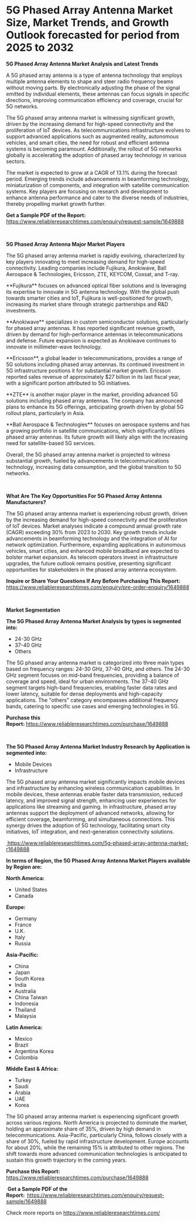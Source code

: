 <p><h1>5G Phased Array Antenna Market Size, Market Trends, and Growth Outlook forecasted for period from 2025 to 2032</h1></p><p><strong>5G Phased Array Antenna Market Analysis and Latest Trends</strong></p>
<p><p>A 5G phased array antenna is a type of antenna technology that employs multiple antenna elements to shape and steer radio frequency beams without moving parts. By electronically adjusting the phase of the signal emitted by individual elements, these antennas can focus signals in specific directions, improving communication efficiency and coverage, crucial for 5G networks.</p><p>The 5G phased array antenna market is witnessing significant growth, driven by the increasing demand for high-speed connectivity and the proliferation of IoT devices. As telecommunications infrastructure evolves to support advanced applications such as augmented reality, autonomous vehicles, and smart cities, the need for robust and efficient antenna systems is becoming paramount. Additionally, the rollout of 5G networks globally is accelerating the adoption of phased array technology in various sectors.</p><p>The market is expected to grow at a CAGR of 13.1% during the forecast period. Emerging trends include advancements in beamforming technology, miniaturization of components, and integration with satellite communication systems. Key players are focusing on research and development to enhance antenna performance and cater to the diverse needs of industries, thereby propelling market growth further.</p></p>
<p><strong>Get a Sample PDF of the Report:&nbsp;</strong> <a href="https://www.reliableresearchtimes.com/enquiry/request-sample/1649888?utm_campaign=2393&utm_medium=2&utm_source=Github&utm_content=ia&utm_term=17022025&utm_id=5g-phased-array-antenna">https://www.reliableresearchtimes.com/enquiry/request-sample/1649888</a></p>
<p>&nbsp;</p>
<p><strong>5G Phased Array Antenna Major Market Players</strong></p>
<p><p>The 5G phased array antenna market is rapidly evolving, characterized by key players innovating to meet increasing demand for high-speed connectivity. Leading companies include Fujikura, Anokiwave, Ball Aerospace & Technologies, Ericsson, ZTE, KEYCOM, Coxsat, and T-ray.</p><p>**Fujikura** focuses on advanced optical fiber solutions and is leveraging its expertise to innovate in 5G antenna technology. With the global push towards smarter cities and IoT, Fujikura is well-positioned for growth, increasing its market share through strategic partnerships and R&D investments. </p><p>**Anokiwave** specializes in custom semiconductor solutions, particularly for phased array antennas. It has reported significant revenue growth, driven by demand for high-performance antennas in telecommunications and defense. Future expansion is expected as Anokiwave continues to innovate in millimeter-wave technology.</p><p>**Ericsson**, a global leader in telecommunications, provides a range of 5G solutions including phased array antennas. Its continued investment in 5G infrastructure positions it for substantial market growth. Ericsson reported sales revenue of approximately $27 billion in its last fiscal year, with a significant portion attributed to 5G initiatives.</p><p>**ZTE** is another major player in the market, providing advanced 5G solutions including phased array antennas. The company has announced plans to enhance its 5G offerings, anticipating growth driven by global 5G rollout plans, particularly in Asia.</p><p>**Ball Aerospace & Technologies** focuses on aerospace systems and has a growing portfolio in satellite communications, which significantly utilizes phased array antennas. Its future growth will likely align with the increasing need for satellite-based 5G services.</p><p>Overall, the 5G phased array antenna market is projected to witness substantial growth, fueled by advancements in telecommunications technology, increasing data consumption, and the global transition to 5G networks.</p></p>
<p>&nbsp;</p>
<p><strong>What Are The Key Opportunities For 5G Phased Array Antenna Manufacturers?</strong></p>
<p><p>The 5G phased array antenna market is experiencing robust growth, driven by the increasing demand for high-speed connectivity and the proliferation of IoT devices. Market analyses indicate a compound annual growth rate (CAGR) exceeding 30% from 2023 to 2030. Key growth trends include advancements in beamforming technology and the integration of AI for network optimization. Furthermore, expanding applications in autonomous vehicles, smart cities, and enhanced mobile broadband are expected to bolster market expansion. As telecom operators invest in infrastructure upgrades, the future outlook remains positive, presenting significant opportunities for stakeholders in the phased array antenna ecosystem.</p></p>
<p><strong>Inquire or Share Your Questions If Any Before Purchasing This Report:</strong> <a href="https://www.reliableresearchtimes.com/enquiry/pre-order-enquiry/1649888?utm_campaign=2393&utm_medium=2&utm_source=Github&utm_content=ia&utm_term=17022025&utm_id=5g-phased-array-antenna">https://www.reliableresearchtimes.com/enquiry/pre-order-enquiry/1649888</a></p>
<p>&nbsp;</p>
<p><strong>Market Segmentation</strong></p>
<p><strong>The 5G Phased Array Antenna Market Analysis by types is segmented into:</strong></p>
<p><ul><li>24-30 GHz</li><li>37-40 GHz</li><li>Others</li></ul></p>
<p><p>The 5G phased array antenna market is categorized into three main types based on frequency ranges: 24-30 GHz, 37-40 GHz, and others. The 24-30 GHz segment focuses on mid-band frequencies, providing a balance of coverage and speed, ideal for urban environments. The 37-40 GHz segment targets high-band frequencies, enabling faster data rates and lower latency, suitable for dense deployments and high-capacity applications. The "others" category encompasses additional frequency bands, catering to specific use cases and emerging technologies in 5G.</p></p>
<p><strong>Purchase this Report:&nbsp;</strong><a href="https://www.reliableresearchtimes.com/purchase/1649888?utm_campaign=2393&utm_medium=2&utm_source=Github&utm_content=ia&utm_term=17022025&utm_id=5g-phased-array-antenna">https://www.reliableresearchtimes.com/purchase/1649888</a></p>
<p>&nbsp;</p>
<p><strong>The 5G Phased Array Antenna Market Industry Research by Application is segmented into:</strong></p>
<p><ul><li>Mobile Devices</li><li>Infrastructure</li></ul></p>
<p><p>The 5G phased array antenna market significantly impacts mobile devices and infrastructure by enhancing wireless communication capabilities. In mobile devices, these antennas enable faster data transmission, reduced latency, and improved signal strength, enhancing user experiences for applications like streaming and gaming. In infrastructure, phased array antennas support the deployment of advanced networks, allowing for efficient coverage, beamforming, and simultaneous connections. This synergy drives the adoption of 5G technology, facilitating smart city initiatives, IoT integration, and next-generation connectivity solutions.</p></p>
<p><a href="https://www.reliableresearchtimes.com/5g-phased-array-antenna-market-r1649888?utm_campaign=2393&utm_medium=2&utm_source=Github&utm_content=ia&utm_term=17022025&utm_id=5g-phased-array-antenna">&nbsp;https://www.reliableresearchtimes.com/5g-phased-array-antenna-market-r1649888</a></p>
<p><strong>In terms of Region, the 5G Phased Array Antenna Market Players available by Region are:</strong></p>
<p>
    <p> <strong> North America: </strong>
        <ul>
            <li>United States</li>
            <li>Canada</li>
        </ul>
        </p> 
    <p> <strong> Europe: </strong>
        <ul>
            <li>Germany</li>
            <li>France</li>
            <li>U.K.</li>
            <li>Italy</li>
            <li>Russia</li>
        </ul>
        </p> 
    <p> <strong> Asia-Pacific: </strong>
        <ul>
            <li>China</li>
            <li>Japan</li>
            <li>South Korea</li>
            <li>India</li>
            <li>Australia</li>
            <li>China Taiwan</li>
            <li>Indonesia</li>
            <li>Thailand</li>
            <li>Malaysia</li>
        </ul>
        </p> 
    <p> <strong> Latin America: </strong>
        <ul>
            <li>Mexico</li>
            <li>Brazil</li>
            <li>Argentina Korea</li>
            <li>Colombia</li>
        </ul>
        </p> 
    <p> <strong> Middle East & Africa: </strong>
        <ul>
            <li>Turkey</li>
            <li>Saudi</li>
            <li>Arabia</li>
            <li>UAE</li>
            <li>Korea</li>
        </ul>
    </p>
    </p>
<p><p>The 5G phased array antenna market is experiencing significant growth across various regions. North America is projected to dominate the market, holding an approximate share of 35%, driven by high demand in telecommunications. Asia-Pacific, particularly China, follows closely with a share of 30%, fueled by rapid infrastructure development. Europe accounts for about 20%, while the remaining 15% is attributed to other regions. The shift towards more advanced communication technologies is anticipated to sustain this growth trajectory in the coming years.</p></p>
<p><strong>Purchase this Report: </strong><a href="https://www.reliableresearchtimes.com/purchase/1649888?utm_campaign=2393&utm_medium=2&utm_source=Github&utm_content=ia&utm_term=17022025&utm_id=5g-phased-array-antenna">https://www.reliableresearchtimes.com/purchase/1649888</a></p>
<p>&nbsp;<strong>Get a Sample PDF of the Report:&nbsp;&nbsp;</strong><a href="https://www.reliableresearchtimes.com/enquiry/request-sample/1649888?utm_campaign=2393&utm_medium=2&utm_source=Github&utm_content=ia&utm_term=17022025&utm_id=5g-phased-array-antenna">https://www.reliableresearchtimes.com/enquiry/request-sample/1649888</a></p>
<p><strong></strong></p>
<p>Check more reports on <a href="https://www.reliableresearchtimes.com/?utm_campaign=2393&utm_medium=2&utm_source=Github&utm_content=ia&utm_term=17022025&utm_id=5g-phased-array-antenna">https://www.reliableresearchtimes.com/</a></p>